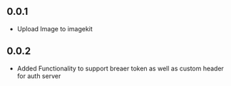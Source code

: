 ## 0.0.1

- Upload Image to imagekit

## 0.0.2

- Added Functionality to support breaer token as well as custom header for auth server
